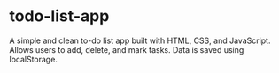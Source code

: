 # todo-list-app
A simple and clean to-do list app built with HTML, CSS, and JavaScript. 
Allows users to add, delete, and mark tasks. 
Data is saved using localStorage.
